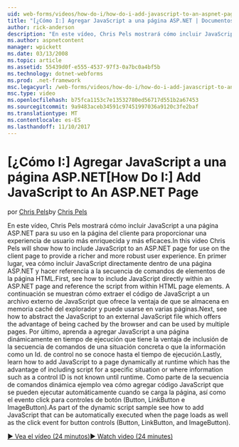 ```yaml
---
uid: web-forms/videos/how-do-i/how-do-i-add-javascript-to-an-aspnet-page
title: "[¿Cómo I:] Agregar JavaScript a una página ASP.NET | Documentos de Microsoft"
author: rick-anderson
description: "En este vídeo, Chris Pels mostrará cómo incluir JavaScript a una página ASP.NET para su uso en la página del cliente para proporcionar una experiencia de usuario más enriquecida y más sólida..."
ms.author: aspnetcontent
manager: wpickett
ms.date: 03/13/2008
ms.topic: article
ms.assetid: 55439d0f-e555-4537-97f3-0a7bc0a4bf5b
ms.technology: dotnet-webforms
ms.prod: .net-framework
msc.legacyurl: /web-forms/videos/how-do-i/how-do-i-add-javascript-to-an-aspnet-page
msc.type: video
ms.openlocfilehash: b75fca1153c7e13532780ed56717d551b2a67453
ms.sourcegitcommit: 9a9483aceb34591c97451997036a9120c3fe2baf
ms.translationtype: MT
ms.contentlocale: es-ES
ms.lasthandoff: 11/10/2017
---
```

<a name="how-do-i-add-javascript-to-an-aspnet-page"></a><span data-ttu-id="709de-103">[¿Cómo I:] Agregar JavaScript a una página ASP.NET</span><span class="sxs-lookup"><span data-stu-id="709de-103">[How Do I:] Add JavaScript to An ASP.NET Page</span></span>
====================
<span data-ttu-id="709de-104">por [Chris Pels](https://twitter.com/chrispels)</span><span class="sxs-lookup"><span data-stu-id="709de-104">by [Chris Pels](https://twitter.com/chrispels)</span></span>

<span data-ttu-id="709de-105">En este vídeo, Chris Pels mostrará cómo incluir JavaScript a una página ASP.NET para su uso en la página del cliente para proporcionar una experiencia de usuario más enriquecida y más eficaces.</span><span class="sxs-lookup"><span data-stu-id="709de-105">In this video Chris Pels will show how to include JavaScript to an ASP.NET page for use on the client page to provide a richer and more robust user experience.</span></span> <span data-ttu-id="709de-106">En primer lugar, vea cómo incluir JavaScript directamente dentro de una página ASP.NET y hacer referencia a la secuencia de comandos de elementos de la página HTML.</span><span class="sxs-lookup"><span data-stu-id="709de-106">First, see how to include JavaScript directly within an ASP.NET page and reference the script from within HTML page elements.</span></span> <span data-ttu-id="709de-107">A continuación se muestran cómo extraer el código de JavaScript a un archivo externo de JavaScript que ofrece la ventaja de que se almacena en memoria caché del explorador y puede usarse en varias páginas.</span><span class="sxs-lookup"><span data-stu-id="709de-107">Next, see how to abstract the JavaScript to an external JavaScript file which offers the advantage of being cached by the browser and can be used by multiple pages.</span></span> <span data-ttu-id="709de-108">Por último, aprenda a agregar JavaScript a una página dinámicamente en tiempo de ejecución que tiene la ventaja de inclusión de la secuencia de comandos de una situación concreta o que la información como un Id. de control no se conoce hasta el tiempo de ejecución.</span><span class="sxs-lookup"><span data-stu-id="709de-108">Lastly, learn how to add JavaScript to a page dynamically at runtime which has the advantage of including script for a specific situation or where information such as a control ID is not known until runtime.</span></span> <span data-ttu-id="709de-109">Como parte de la secuencia de comandos dinámica ejemplo vea cómo agregar código JavaScript que se pueden ejecutar automáticamente cuando se carga la página, así como el evento click para controles de botón (Button, LinkButton e ImageButton).</span><span class="sxs-lookup"><span data-stu-id="709de-109">As part of the dynamic script sample see how to add JavaScript that can be automatically executed when the page loads as well as the click event for button controls (Button, LinkButton, and ImageButton).</span></span>

[<span data-ttu-id="709de-110">&#9654; Vea el vídeo (24 minutos)</span><span class="sxs-lookup"><span data-stu-id="709de-110">&#9654; Watch video (24 minutes)</span></span>](https://channel9.msdn.com/Blogs/ASP-NET-Site-Videos/how-do-i-add-javascript-to-an-aspnet-page)
